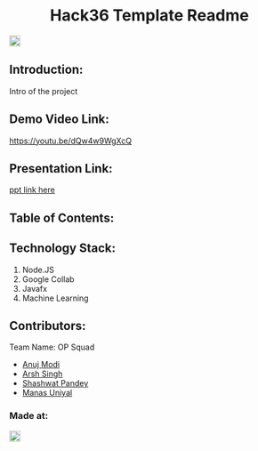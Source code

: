 <h1 align="center">Hack36 Template Readme</h1>
<p align="center">
</p>

<a href="https://hack36.com"> <img src="http://bit.ly/BuiltAtHack36" height=20px> </a>


## Introduction:
  Intro of the project
  
## Demo Video Link:
  <a href="https://youtu.be/dQw4w9WgXcQ">https://youtu.be/dQw4w9WgXcQ</a>
  
## Presentation Link:
  <a href="https://drive.google.com/file/d/1cT0Yp7BHsU3vdhw9Ldx601DcCz57vqfg/view?usp=drivesdk"> ppt link here </a>
  
  
## Table of Contents:

## Technology Stack:
  1) Node.JS
  2) Google Collab
  3) Javafx
  4) Machine Learning
  

## Contributors:

Team Name: OP Squad

* [Anuj Modi](https://github.com/descifrado)
* [Arsh Singh](https://github.com/iosdev474)
* [Shashwat Pandey](https://github.com/shashwat1998)
* [Manas Uniyal](https://github.com/ManasUniyal)


### Made at:
<a href="https://hack36.com"> <img src="http://bit.ly/BuiltAtHack36" height=20px> </a>
